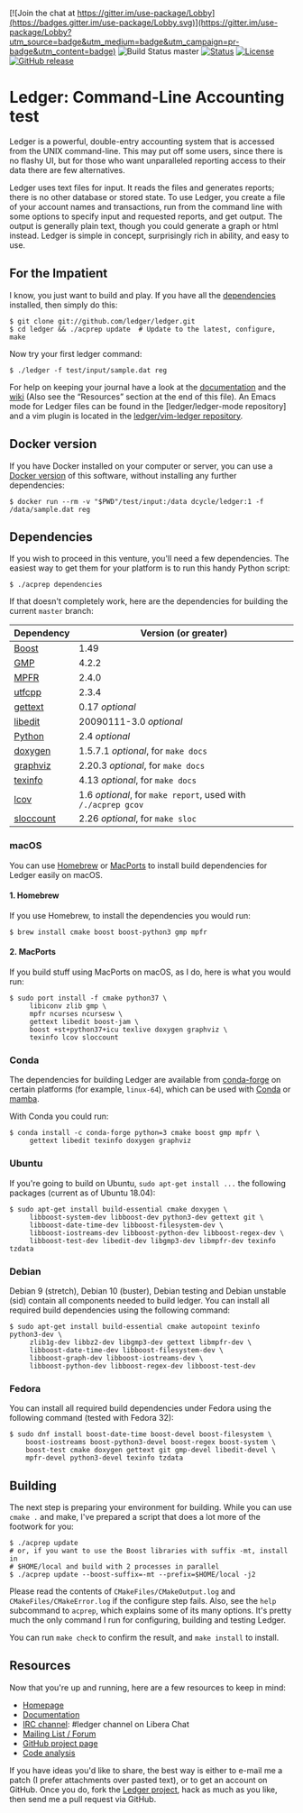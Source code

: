 [![Join the chat at https://gitter.im/use-package/Lobby](https://badges.gitter.im/use-package/Lobby.svg)](https://gitter.im/use-package/Lobby?utm_source=badge&utm_medium=badge&utm_campaign=pr-badge&utm_content=badge)
![Build Status master](https://github.com/ledger/ledger/actions/workflows/cmake.yml/badge.svg)
[![Status](https://img.shields.io/badge/status-active-brightgreen.svg?style=flat)](https://github.com/ledger/ledger/pulse/monthly)
[![License](https://img.shields.io/badge/license-BSD-blue.svg?style=flat)](http://opensource.org/licenses/BSD-3-Clause)
[![GitHub release](https://img.shields.io/github/release/ledger/ledger.svg?style=flat)](https://github.com/ledger/ledger/releases)

# Ledger: Command-Line Accounting test

Ledger is a powerful, double-entry accounting system that is accessed from the
UNIX command-line.  This may put off some users, since there is no flashy UI,
but for those who want unparalleled reporting access to their data there are
few alternatives.

Ledger uses text files for input.  It reads the files and generates reports;
there is no other database or stored state.  To use Ledger, you create a
file of your account names and transactions, run from the command line with
some options to specify input and requested reports, and get output.
The output is generally plain text, though you could generate a graph or
html instead.  Ledger is simple in concept, surprisingly rich in ability,
and easy to use.


## For the Impatient

I know, you just want to build and play.  If you have all the [dependencies](#dependencies)
installed, then simply do this:

    $ git clone git://github.com/ledger/ledger.git
    $ cd ledger && ./acprep update  # Update to the latest, configure, make

Now try your first ledger command:

    $ ./ledger -f test/input/sample.dat reg

For help on keeping your journal have a look at the
[documentation] and the [wiki][] (Also see the “Resources” section at the
end of this file). An Emacs mode for Ledger files can be found in the
[ledger/ledger-mode repository] and a vim plugin is located in the
[ledger/vim-ledger repository].

## Docker version

If you have Docker installed on your computer or server, you can use a [Docker version](https://hub.docker.com/r/dcycle/ledger/) of this software, without installing any further dependencies:

    $ docker run --rm -v "$PWD"/test/input:/data dcycle/ledger:1 -f /data/sample.dat reg

## Dependencies

If you wish to proceed in this venture, you'll need a few dependencies.  The
easiest way to get them for your platform is to run this handy Python
script:

    $ ./acprep dependencies

If that doesn't completely work, here are the dependencies for building the
current `master` branch:

Dependency | Version (or greater)
-----------|---------------------
[Boost] | 1.49
[GMP] | 4.2.2
[MPFR] | 2.4.0
[utfcpp] | 2.3.4
[gettext] | 0.17 _optional_
[libedit] | 20090111-3.0 _optional_
[Python] | 2.4 _optional_
[doxygen] | 1.5.7.1 _optional_, for `make docs`
[graphviz] | 2.20.3 _optional_, for `make docs`
[texinfo] | 4.13 _optional_, for `make docs`
[lcov] | 1.6 _optional_, for `make report`, used with `/./acprep gcov`
[sloccount] | 2.26 _optional_, for `make sloc`

### macOS

You can use [Homebrew] or [MacPorts] to install build dependencies for Ledger
easily on macOS.

#### 1. Homebrew

If you use Homebrew, to install the dependencies you would run:

    $ brew install cmake boost boost-python3 gmp mpfr

#### 2. MacPorts

If you build stuff using MacPorts on macOS, as I do, here is what you would
run:

    $ sudo port install -f cmake python37 \
         libiconv zlib gmp \
         mpfr ncurses ncursesw \
         gettext libedit boost-jam \
         boost +st+python37+icu texlive doxygen graphviz \
         texinfo lcov sloccount

### Conda

The dependencies for building Ledger are available from [conda-forge] on certain
platforms (for example, `linux-64`), which can be used with [Conda] or [mamba].

With Conda you could run:

    $ conda install -c conda-forge python=3 cmake boost gmp mpfr \
         gettext libedit texinfo doxygen graphviz

### Ubuntu

If you're going to build on Ubuntu, `sudo apt-get install ...` the
following packages (current as of Ubuntu 18.04):

    $ sudo apt-get install build-essential cmake doxygen \
         libboost-system-dev libboost-dev python3-dev gettext git \
         libboost-date-time-dev libboost-filesystem-dev \
         libboost-iostreams-dev libboost-python-dev libboost-regex-dev \
         libboost-test-dev libedit-dev libgmp3-dev libmpfr-dev texinfo tzdata

### Debian

Debian 9 (stretch), Debian 10 (buster), Debian testing and Debian unstable
(sid) contain all components needed to build ledger.  You can install all
required build dependencies using the following command:

    $ sudo apt-get install build-essential cmake autopoint texinfo python3-dev \
         zlib1g-dev libbz2-dev libgmp3-dev gettext libmpfr-dev \
         libboost-date-time-dev libboost-filesystem-dev \
         libboost-graph-dev libboost-iostreams-dev \
         libboost-python-dev libboost-regex-dev libboost-test-dev

### Fedora

You can install all required build dependencies under Fedora using the
following command (tested with Fedora 32):

    $ sudo dnf install boost-date-time boost-devel boost-filesystem \
        boost-iostreams boost-python3-devel boost-regex boost-system \
        boost-test cmake doxygen gettext git gmp-devel libedit-devel \
        mpfr-devel python3-devel texinfo tzdata

## Building

The next step is preparing your environment for building.  While you can use
`cmake .` and make, I've prepared a script that does a lot more of the
footwork for you:

    $ ./acprep update
    # or, if you want to use the Boost libraries with suffix -mt, install in
    # $HOME/local and build with 2 processes in parallel
    $ ./acprep update --boost-suffix=-mt --prefix=$HOME/local -j2

Please read the contents of `CMakeFiles/CMakeOutput.log` and
`CMakeFiles/CMakeError.log` if the configure step fails.  Also,
see the `help` subcommand to `acprep`, which explains some of its many
options.  It's pretty much the only command I run for configuring, building
and testing Ledger.

You can run `make check` to confirm the result, and `make install` to install.

## Resources

Now that you're up and running, here are a few resources to keep in mind:

 - [Homepage]
 - [Documentation]
 - [IRC channel][IRC]: #ledger channel on Libera Chat
 - [Mailing List / Forum][mailing list]
 - [GitHub project page][github]
 - [Code analysis][openhub]

If you have ideas you'd like to share, the best way is either to e-mail me a
patch (I prefer attachments over pasted text), or to get an account on GitHub.
Once you do, fork the [Ledger project][github],
hack as much as you like, then send me a pull request via GitHub.

[Homepage]: http://ledger-cli.org/
[documentation]: http://www.ledger-cli.org/docs.html
[mailing list]: http://list.ledger-cli.org/
[wiki]: http://wiki.ledger-cli.org/
[IRC]: irc://irc.libera.chat/ledger
[github]: http://github.com/ledger/ledger
[ledger/vim-ledger repository]: https://github.com/ledger/vim-ledger
[Homebrew]: http://brew.sh/
[MacPorts]: https://www.macports.org/
[Boost]: http://boost.org
[GMP]: http://gmplib.org/
[MPFR]: http://www.mpfr.org/
[utfcpp]: http://utfcpp.sourceforge.net
[gettext]: https://www.gnu.org/software/gettext/
[libedit]: http://thrysoee.dk/editline/
[Python]: http://python.org
[doxygen]: http://www.doxygen.org/
[graphviz]: http://graphviz.org/
[texinfo]: http://www.gnu.org/software/texinfo/
[lcov]: http://ltp.sourceforge.net/coverage/lcov.php
[sloccount]: http://www.dwheeler.com/sloccount/
[pcre]: http://www.pcre.org/
[libofx]: http://libofx.sourceforge.net
[expat]: http://www.libexpat.org
[libxml2]: http://xmlsoft.org
[openhub]: https://www.openhub.net/p/ledger
[conda-forge]: https://conda-forge.org
[Conda]: https://conda.io
[mamba]: https://github.com/mamba-org/mamba
